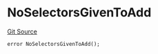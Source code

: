 # NoSelectorsGivenToAdd
[Git Source](https://github.com/thrackle-io/tron/blob/4370cba4c6c86564c45ea5da17298f68b13753b5/src/client/token/handler/diamond/HandlerDiamondLib.sol)


```solidity
error NoSelectorsGivenToAdd();
```

